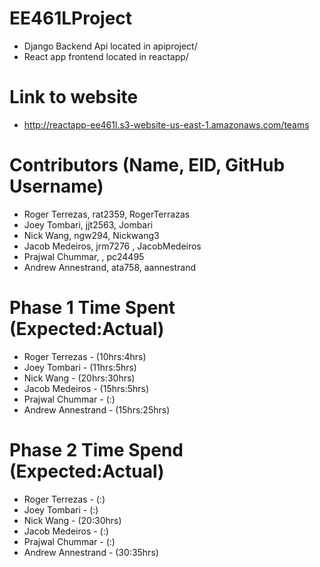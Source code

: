 # EE461LProject

* Django Backend Api located in apiproject/
* React app frontend located in reactapp/

# Link to website

* http://reactapp-ee461l.s3-website-us-east-1.amazonaws.com/teams

# Contributors (Name, EID, GitHub Username)

* Roger Terrezas, rat2359, RogerTerrazas
* Joey Tombari, jjt2563, Jombari
* Nick Wang, ngw294, Nickwang3
* Jacob Medeiros, jrm7276 , JacobMedeiros
* Prajwal Chummar, , pc24495
* Andrew Annestrand, ata758, aannestrand

# Phase 1 Time Spent (Expected:Actual)

* Roger Terrezas - (10hrs:4hrs)
* Joey Tombari - (11hrs:5hrs)
* Nick Wang - (20hrs:30hrs)
* Jacob Medeiros - (15hrs:5hrs)
* Prajwal Chummar - (:)
* Andrew Annestrand - (15hrs:25hrs)

# Phase 2 Time Spend (Expected:Actual)
* Roger Terrezas - (:)
* Joey Tombari - (:)
* Nick Wang - (20:30hrs)
* Jacob Medeiros - (:)
* Prajwal Chummar - (:)
* Andrew Annestrand - (30:35hrs)
